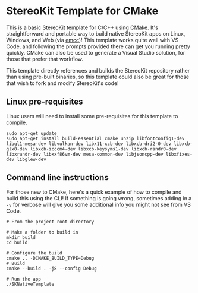 # StereoKit Template for CMake

This is a basic StereoKit template for C/C++ using [CMake](https://cmake.org/). It's straightforward and portable way to build native StereoKit apps on Linux, Windows, and Web (via [emcc](https://emscripten.org/))! This template works quite well with VS Code, and following the prompts provided there can get you running pretty quickly. CMake can also be used to generate a Visual Studio solution, for those that prefer that workflow.

This template directly references and builds the StereoKit repository rather than using pre-built binaries, so this template could also be great for those that wish to fork and modify StereoKit's code!

## Linux pre-requisites

Linux users will need to install some pre-requisites for this template to compile.

```shell
sudo apt-get update
sudo apt-get install build-essential cmake unzip libfontconfig1-dev libgl1-mesa-dev libvulkan-dev libx11-xcb-dev libxcb-dri2-0-dev libxcb-glx0-dev libxcb-icccm4-dev libxcb-keysyms1-dev libxcb-randr0-dev libxrandr-dev libxxf86vm-dev mesa-common-dev libjsoncpp-dev libxfixes-dev libglew-dev
```

## Command line instructions

For those new to CMake, here's a quick example of how to compile and build this using the CLI! If something is going wrong, sometimes adding in a `-v` for verbose will give you some additional info you might not see from VS Code.

```shell
# From the project root directory

# Make a folder to build in
mkdir build
cd build

# Configure the build
cmake .. -DCMAKE_BUILD_TYPE=Debug
# Build
cmake --build . -j8 --config Debug

# Run the app
./SKNativeTemplate
```
